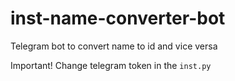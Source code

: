 # inst-name-converter-bot
Telegram bot to convert name to id and vice versa

Important! 
Change telegram token in the ```inst.py```

